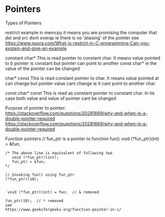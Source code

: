 # Pointers

Types of Pointers

restrict
example in memcpy it means you are promising the computer that dst and src dont overap ie there is no 'aliasing' of the pointer 
see
https://www.quora.com/What-is-restrict-in-C-programming-Can-you-explain-and-give-an-example

constant char*
This is read pointer to constant char. It means value pointed to b pointer is constant but pointer can point to another const char*
ie the value of the pointer can be changed

char* const
This is read constant pointer to char. It means value pointed at can change  but pointer value cant change ie it cant point to another char.

const char* const
This is read as constant pointer to constant char. In tis case both value and value of pointer cant be changed

Purpose of pointer to pointer:
https://stackoverflow.com/questions/20281669/why-and-when-is-a-double-pointer-required
https://stackoverflow.com/questions/20281669/why-and-when-is-a-double-pointer-required

Function pointers
// fun_ptr is a pointer to function fun() 
    void (*fun_ptr)(int) = &fun;
  
    /* The above line is equivalent of following two
       void (*fun_ptr)(int);
       fun_ptr = &fun; 
    */
  
    // Invoking fun() using fun_ptr
    (*fun_ptr)(10);
    
    
     void (*fun_ptr)(int) = fun;  // & removed
  
    fun_ptr(10);  // * removed 
    see
    https://www.geeksforgeeks.org/function-pointer-in-c/
